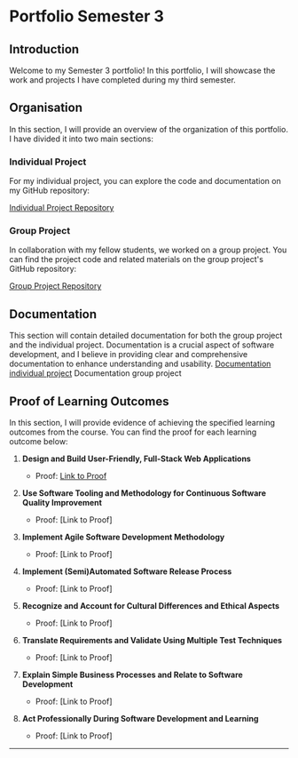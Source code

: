 # Portfolio Semester 3


## Introduction
Welcome to my Semester 3 portfolio! In this portfolio, I will showcase the work and projects I have completed during my third semester.

## Organisation

In this section, I will provide an overview of the organization of this portfolio. I have divided it into two main sections:

### Individual Project
For my individual project, you can explore the code and documentation on my GitHub repository:

[Individual Project Repository](https://github.com/NuanceDevs)

### Group Project
In collaboration with my fellow students, we worked on a group project. You can find the project code and related materials on the group project's GitHub repository:

[Group Project Repository](https://github.com/Fellenoord)


## Documentation
This section will contain detailed documentation for both the group project and the individual project. Documentation is a crucial aspect of software development, and I believe in providing clear and comprehensive documentation to enhance understanding and usability.
[Documentation individual project](https://github.com/RicoCelsius/Portfolio_S3/tree/main/Documentatie)
Documentation group project

## Proof of Learning Outcomes

In this section, I will provide evidence of achieving the specified learning outcomes from the course. You can find the proof for each learning outcome below:

1. **Design and Build User-Friendly, Full-Stack Web Applications**
   - Proof: [Link to Proof](https://github.com/NuanceDevs/frontend)

2. **Use Software Tooling and Methodology for Continuous Software Quality Improvement**
   - Proof: [Link to Proof]

3. **Implement Agile Software Development Methodology**
   - Proof: [Link to Proof]

4. **Implement (Semi)Automated Software Release Process**
   - Proof: [Link to Proof]

5. **Recognize and Account for Cultural Differences and Ethical Aspects**
   - Proof: [Link to Proof]

6. **Translate Requirements and Validate Using Multiple Test Techniques**
   - Proof: [Link to Proof]

7. **Explain Simple Business Processes and Relate to Software Development**
   - Proof: [Link to Proof]

8. **Act Professionally During Software Development and Learning**
   - Proof: [Link to Proof]



---


